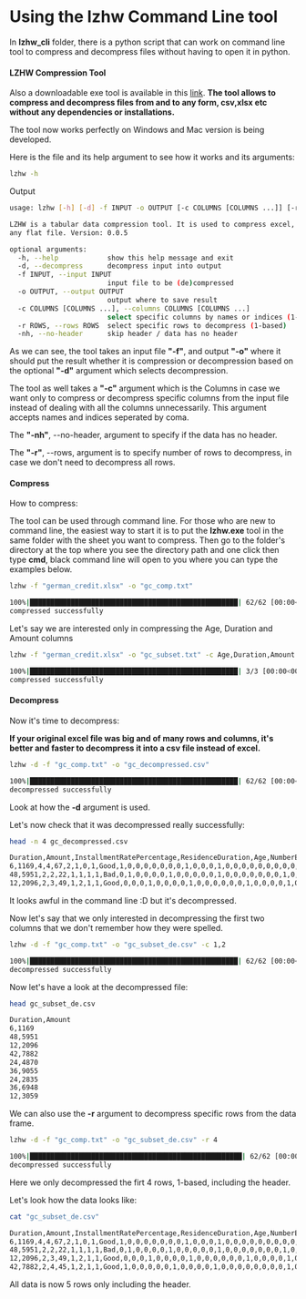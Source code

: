 # Using the lzhw Command Line tool

In **lzhw_cli** folder, there is a python script that can work on command line tool to compress and decompress files without having to open it in python.
#### LZHW Compression Tool
Also a downloadable exe tool is available in this [link](https://drive.google.com/file/d/1QHJrPcjZSKYCWVbbVmo_Xkb1lc0MeUoo/view?usp=sharing). 
**The tool allows to compress and decompress files from and to any form, csv,xlsx etc without any dependencies or installations.**

The tool now works perfectly on Windows and Mac version is being developed.

Here is the file and its help argument to see how it works and its arguments:
```bash
lzhw -h
```
Output
```bash
usage: lzhw [-h] [-d] -f INPUT -o OUTPUT [-c COLUMNS [COLUMNS ...]] [-r ROWS] [-nh]

LZHW is a tabular data compression tool. It is used to compress excel, csv and
any flat file. Version: 0.0.5

optional arguments:
  -h, --help            show this help message and exit
  -d, --decompress      decompress input into output
  -f INPUT, --input INPUT
                        input file to be (de)compressed
  -o OUTPUT, --output OUTPUT
                        output where to save result
  -c COLUMNS [COLUMNS ...], --columns COLUMNS [COLUMNS ...]
                        select specific columns by names or indices (1-based)
  -r ROWS, --rows ROWS  select specific rows to decompress (1-based)
  -nh, --no-header      skip header / data has no header
```
As we can see, the tool takes an input file **"-f"**, and output **"-o"** where it should put the result whether it is compression or decompression based on the optional **"-d"** argument which selects decompression.

The tool as well takes a **"-c"** argument which is the Columns in case we want only to compress or decompress specific columns from the input file instead of dealing with all the columns unnecessarily.
This argument accepts names and indices seperated by coma.

The **"-nh"**, --no-header, argument to specify if the data has no header.

The **"-r"**, --rows, argument is to specify number of rows to decompress, in case we don't need to decompress all rows.

#### Compress
How to compress:

The tool can be used through command line. 
For those who are new to command line, the easiest way to start it is to put the **lzhw.exe** tool in the same folder with the sheet you want to compress.
Then go to the folder's directory at the top where you see the directory path and one click then type **cmd**, black command line will open to you where you can type the examples below.
  

```bash
lzhw -f "german_credit.xlsx" -o "gc_comp.txt"
```
```bash
100%|███████████████████████████████████████████████████| 62/62 [00:00<00:00, 647.30it/s]
compressed successfully
```
Let's say we are interested only in compressing the Age, Duration and Amount columns
```bash
lzhw -f "german_credit.xlsx" -o "gc_subset.txt" -c Age,Duration,Amount
```
```bash
100%|███████████████████████████████████████████████████| 3/3 [00:00<00:00, 249.99it/s]
compressed successfully
```
#### Decompress
Now it's time to decompress:

**If your original excel file was big and of many rows and columns, it's better and faster to decompress it into a csv file instead of excel.**
```bash
lzhw -d -f "gc_comp.txt" -o "gc_decompressed.csv"

100%|███████████████████████████████████████████████████| 62/62 [00:00<00:00, 690.45it/s]
decompressed successfully
```
Look at how the **-d** argument is used.

Let's now check that it was decompressed really successfully:
```bash
head -n 4 gc_decompressed.csv

Duration,Amount,InstallmentRatePercentage,ResidenceDuration,Age,NumberExistingCredits,NumberPeopleMaintenance,Telephone,ForeignWorker,Class,CheckingAccountStatus.lt.0,CheckingAccountStatus.0.to.200,CheckingAccountStatus.gt.200,CheckingAccountStatus.none,CreditHistory.NoCredit.AllPaid,CreditHistory.ThisBank.AllPaid,CreditHistory.PaidDuly,CreditHistory.Delay,CreditHistory.Critical,Purpose.NewCar,Purpose.UsedCar,Purpose.Furniture.Equipment,Purpose.Radio.Television,Purpose.DomesticAppliance,Purpose.Repairs,Purpose.Education,Purpose.Vacation,Purpose.Retraining,Purpose.Business,Purpose.Other,SavingsAccountBonds.lt.100,SavingsAccountBonds.100.to.500,SavingsAccountBonds.500.to.1000,SavingsAccountBonds.gt.1000,SavingsAccountBonds.Unknown,EmploymentDuration.lt.1,EmploymentDuration.1.to.4,EmploymentDuration.4.to.7,EmploymentDuration.gt.7,EmploymentDuration.Unemployed,Personal.Male.Divorced.Seperated,Personal.Female.NotSingle,Personal.Male.Single,Personal.Male.Married.Widowed,Personal.Female.Single,OtherDebtorsGuarantors.None,OtherDebtorsGuarantors.CoApplicant,OtherDebtorsGuarantors.Guarantor,Property.RealEstate,Property.Insurance,Property.CarOther,Property.Unknown,OtherInstallmentPlans.Bank,OtherInstallmentPlans.Stores,OtherInstallmentPlans.None,Housing.Rent,Housing.Own,Housing.ForFree,Job.UnemployedUnskilled,Job.UnskilledResident,Job.SkilledEmployee,Job.Management.SelfEmp.HighlyQualified
6,1169,4,4,67,2,1,0,1,Good,1,0,0,0,0,0,0,0,1,0,0,0,1,0,0,0,0,0,0,0,0,0,0,0,1,0,0,0,1,0,0,0,1,0,0,1,0,0,1,0,0,0,0,0,1,0,1,0,0,0,1,0
48,5951,2,2,22,1,1,1,1,Bad,0,1,0,0,0,0,1,0,0,0,0,0,1,0,0,0,0,0,0,0,1,0,0,0,0,0,1,0,0,0,0,1,0,0,0,1,0,0,1,0,0,0,0,0,1,0,1,0,0,0,1,0
12,2096,2,3,49,1,2,1,1,Good,0,0,0,1,0,0,0,0,1,0,0,0,0,0,0,1,0,0,0,0,1,0,0,0,0,0,0,1,0,0,0,0,1,0,0,1,0,0,1,0,0,0,0,0,1,0,1,0,0,1,0,0
```
It looks awful in the command line :D but it's decompressed.

Now let's say that we only interested in decompressing the first two columns that we don't remember how they were spelled.
```bash
lzhw -d -f "gc_comp.txt" -o "gc_subset_de.csv" -c 1,2 

100%|███████████████████████████████████████████████████| 62/62 [00:00<00:00, 5651.84it/s]
decompressed successfully
```
Now let's have a look at the decompressed file:
```bash
head gc_subset_de.csv

Duration,Amount
6,1169
48,5951
12,2096
42,7882
24,4870
36,9055
24,2835
36,6948
12,3059
```

We can also use the **-r** argument to decompress specific rows from the data frame.

```bash
lzhw -d -f "gc_comp.txt" -o "gc_subset_de.csv" -r 4

100%|████████████████████████████████████████████████████| 62/62 [00:00<00:00, 369.69it/s]
decompressed successfully
```

Here we only decompressed the firt 4 rows, 1-based, including the header.

Let's look how the data looks like:

```bash
cat "gc_subset_de.csv"

Duration,Amount,InstallmentRatePercentage,ResidenceDuration,Age,NumberExistingCredits,NumberPeopleMaintenance,Telephone,ForeignWorker,Class,CheckingAccountStatus.lt.0,CheckingAccountStatus.0.to.200,CheckingAccountStatus.gt.200,CheckingAccountStatus.none,CreditHistory.NoCredit.AllPaid,CreditHistory.ThisBank.AllPaid,CreditHistory.PaidDuly,CreditHistory.Delay,CreditHistory.Critical,Purpose.NewCar,Purpose.UsedCar,Purpose.Furniture.Equipment,Purpose.Radio.Television,Purpose.DomesticAppliance,Purpose.Repairs,Purpose.Education,Purpose.Vacation,Purpose.Retraining,Purpose.Business,Purpose.Other,SavingsAccountBonds.lt.100,SavingsAccountBonds.100.to.500,SavingsAccountBonds.500.to.1000,SavingsAccountBonds.gt.1000,SavingsAccountBonds.Unknown,EmploymentDuration.lt.1,EmploymentDuration.1.to.4,EmploymentDuration.4.to.7,EmploymentDuration.gt.7,EmploymentDuration.Unemployed,Personal.Male.Divorced.Seperated,Personal.Female.NotSingle,Personal.Male.Single,Personal.Male.Married.Widowed,Personal.Female.Single,OtherDebtorsGuarantors.None,OtherDebtorsGuarantors.CoApplicant,OtherDebtorsGuarantors.Guarantor,Property.RealEstate,Property.Insurance,Property.CarOther,Property.Unknown,OtherInstallmentPlans.Bank,OtherInstallmentPlans.Stores,OtherInstallmentPlans.None,Housing.Rent,Housing.Own,Housing.ForFree,Job.UnemployedUnskilled,Job.UnskilledResident,Job.SkilledEmployee,Job.Management.SelfEmp.HighlyQualified
6,1169,4,4,67,2,1,0,1,Good,1,0,0,0,0,0,0,0,1,0,0,0,1,0,0,0,0,0,0,0,0,0,0,0,1,0,0,0,1,0,0,0,1,0,0,1,0,0,1,0,0,0,0,0,1,0,1,0,0,0,1,0
48,5951,2,2,22,1,1,1,1,Bad,0,1,0,0,0,0,1,0,0,0,0,0,1,0,0,0,0,0,0,0,1,0,0,0,0,0,1,0,0,0,0,1,0,0,0,1,0,0,1,0,0,0,0,0,1,0,1,0,0,0,1,0
12,2096,2,3,49,1,2,1,1,Good,0,0,0,1,0,0,0,0,1,0,0,0,0,0,0,1,0,0,0,0,1,0,0,0,0,0,0,1,0,0,0,0,1,0,0,1,0,0,1,0,0,0,0,0,1,0,1,0,0,1,0,0
42,7882,2,4,45,1,2,1,1,Good,1,0,0,0,0,0,1,0,0,0,0,1,0,0,0,0,0,0,0,0,1,0,0,0,0,0,0,1,0,0,0,0,1,0,0,0,0,1,0,1,0,0,0,0,1,0,0,1,0,0,1,0
```

All data is now 5 rows only including the header.